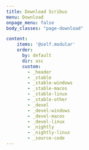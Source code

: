 ```yaml
---
title: Download Scribus
menu: Download
onpage_menu: false
body_classes: "page-download"

content:
    items: '@self.modular'
    order:
      by: default
      dir: asc
      custom:
        - _header
        - _stable
        - _stable-windows
        - _stable-macos
        - _stable-linux
        - _stable-other
        - _devel
        - _devel-windows
        - _devel-macos
        - _devel-linux
        - _nightly
        - _nightly-linux
        - _source-code
---
```

